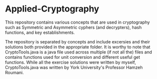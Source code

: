 # Applied-Cryptography
This repository contains various concepts that are used in cryptography such as Symmetric and Asymmetric cyphers (and decrypters), hash functions, and key establishments.

The repository is separated by concepts and include excersies and their solutions both provided in the appropriate folder. It is worthy to note that CryptoTools.java is a java file used across multiple (if not all the) files and contains functions used for unit conversion and different useful get functions. While all the exercise solutions were written by myself, CryptoTools.java was written by York University's Professor Hamzeh Roumani.
